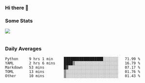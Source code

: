 ### Hi there 👋

<!--
**haruishi43/haruishi43** is a ✨ _special_ ✨ repository because its `README.md` (this file) appears on your GitHub profile.

Here are some ideas to get you started:

- 🔭 I’m currently working on ...
- 🌱 I’m currently learning ...
- 👯 I’m looking to collaborate on ...
- 🤔 I’m looking for help with ...
- 💬 Ask me about ...
- 📫 How to reach me: ...
- 😄 Pronouns: ...
- ⚡ Fun fact: ...
-->

### Some Stats
<div>
  <img align="center" src="https://github-readme-stats.vercel.app/api?username=haruishi43&count_private=true&show_icons=true" />
</div>

</br>

### Daily Averages

<!--START_SECTION:waka-->
```text
Python     9 hrs 1 min     ██████████████████░░░░░░░   71.99 % 
YAML       2 hrs 6 mins    ████▒░░░░░░░░░░░░░░░░░░░░   16.79 % 
Markdown   53 mins         █▓░░░░░░░░░░░░░░░░░░░░░░░   07.17 % 
TOML       13 mins         ▒░░░░░░░░░░░░░░░░░░░░░░░░   01.76 % 
Other      10 mins         ▒░░░░░░░░░░░░░░░░░░░░░░░░   01.43 % 
```
<!--END_SECTION:waka-->
